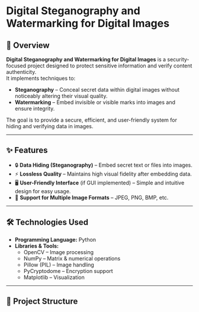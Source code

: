 # Digital Steganography and Watermarking for Digital Images

## 📌 Overview
**Digital Steganography and Watermarking for Digital Images** is a security-focused project designed to protect sensitive information and verify content authenticity.  
It implements techniques to:
- **Steganography** – Conceal secret data within digital images without noticeably altering their visual quality.
- **Watermarking** – Embed invisible or visible marks into images and ensure integrity.

The goal is to provide a secure, efficient, and user-friendly system for hiding and verifying data in images.

---

## ✨ Features
- 🔒 **Data Hiding (Steganography)** – Embed secret text or files into images.
- ⚡ **Lossless Quality** – Maintains high visual fidelity after embedding data.
- 🖥 **User-Friendly Interface** (if GUI implemented) – Simple and intuitive design for easy usage.
- 📂 **Support for Multiple Image Formats** – JPEG, PNG, BMP, etc.

---

## 🛠 Technologies Used
- **Programming Language:** Python  
- **Libraries & Tools:**
  - OpenCV – Image processing
  - NumPy – Matrix & numerical operations
  - Pillow (PIL) – Image handling
  - PyCryptodome – Encryption support
  - Matplotlib – Visualization

---

## 📂 Project Structure

